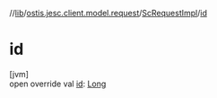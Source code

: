 //[lib](../../../index.md)/[ostis.jesc.client.model.request](../index.md)/[ScRequestImpl](index.md)/[id](id.md)

# id

[jvm]\
open override val [id](id.md): [Long](https://kotlinlang.org/api/latest/jvm/stdlib/kotlin/-long/index.html)
